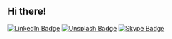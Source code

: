 Hi there!
- 
[![LinkedIn Badge](https://img.shields.io/badge/-LinkedIn-blue?logo=LinkedIn&labelColor=0076b5&color=0076b5&?style=flat-square&link=https://www.linkedin.com/in/crisoforo/)](https://www.linkedin.com/in/crisoforo/) [![Unsplash Badge](https://img.shields.io/badge/-Photos-dark?logo=Unsplash&labelColor=000&color=000&?style=flat-square&link=https://unsplash.com/@mitogh)](https://unsplash.com/@mitogh) [![Skype Badge](https://img.shields.io/badge/-mitogh-blue?logo=skype&labelColor=FFF&color=00aff1&?style=flat-square)](https://join.skype.com/invite/DANjExZPGxMq)
